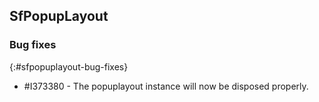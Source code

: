 ## SfPopupLayout

### Bug fixes
{:#sfpopuplayout-bug-fixes}

* \#I373380 - The popuplayout instance will now be disposed properly.